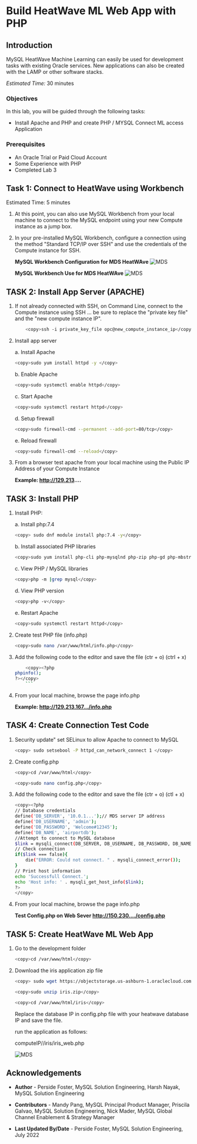 # Build HeatWave ML Web App  with PHP

## Introduction

MySQL HeatWave Machine Learning can easily be used for development tasks with existing Oracle services. New applications can also be created with the LAMP or other software stacks.

_Estimated Time:_ 30 minutes

### Objectives

In this lab, you will be guided through the following tasks:

- Install Apache and PHP and create PHP / MYSQL Connect ML access Application

### Prerequisites

- An Oracle Trial or Paid Cloud Account
- Some Experience with PHP
- Completed Lab 3

## Task 1: Connect to HeatWave using Workbench

Estimated Time: 5 minutes

1. At this point, you can also use MySQL Workbench from your local machine to connect to the MySQL endpoint using your new Compute instance as a jump box.

2. In your pre-installed MySQL Workbench, configure a connection using the method "Standard TCP/IP over SSH" and use the credentials of the Compute instance for SSH.

    **MySQL Workbench Configuration for MDS HeatWAve**
    ![MDS](./images/13workbench01.png " ")

    **MySQL Workbench Use  for MDS HeatWAve**
    ![MDS](./images/13workbench02.png " ")

## TASK 2: Install App Server (APACHE)

1. If not already connected with SSH, on Command Line, connect to the Compute instance using SSH ... be sure to replace the  "private key file"  and the "new compute instance IP".

    ```bash
        <copy>ssh -i private_key_file opc@new_compute_instance_ip</copy>
    ```

2. Install app server

    a. Install Apache

    ```bash
    <copy>sudo yum install httpd -y </copy>
    ```

    b. Enable Apache

    ```bash
    <copy>sudo systemctl enable httpd</copy>
    ```

    c. Start Apache

    ```bash
    <copy>sudo systemctl restart httpd</copy>
    ```

    d. Setup firewall

    ```bash
    <copy>sudo firewall-cmd --permanent --add-port=80/tcp</copy>
    ```

    e. Reload firewall

    ```bash
    <copy>sudo firewall-cmd --reload</copy>
    ```

3. From a browser test apache from your local machine using the Public IP Address of your Compute Instance

    **Example: http://129.213....**

## TASK 3: Install PHP

1. Install PHP:

    a. Install php:7.4

    ```bash
    <copy> sudo dnf module install php:7.4 -y</copy>
    ```

    b. Install associated PHP libraries

    ```bash
    <copy>sudo yum install php-cli php-mysqlnd php-zip php-gd php-mbstring php-xml php-json -y</copy>
    ```

    c. View PHP / MySQL libraries

    ```bash
    <copy>php -m |grep mysql</copy>
    ```

    d. View PHP version

    ```bash
    <copy>php -v</copy>
    ```

    e. Restart Apache

    ```bash
    <copy>sudo systemctl restart httpd</copy>
    ```

2. Create test PHP file (info.php)

    ```bash
    <copy>sudo nano /var/www/html/info.php</copy>
    ```

3. Add the following code to the editor and save the file (ctr + o) (ctrl + x)

    ```bash
        <copy><?php
    phpinfo();
    ?></copy>
        ```

4. From your local machine, browse the page info.php

    **Example: http://129.213.167.../info.php**

## TASK 4: Create Connection Test Code

1. Security update"   set SELinux to allow Apache to connect to MySQL

    ```bash
    <copy> sudo setsebool -P httpd_can_network_connect 1 </copy>
    ```

2. Create config.php

    ```bash
    <copy>cd /var/www/html</copy>
    ```

    ```bash
    <copy>sudo nano config.php</copy>
    ```

3. Add the following code to the editor and save the file (ctr + o) (ctl + x)

    ```bash
    <copy><?php
    // Database credentials
    define('DB_SERVER', '10.0.1...');// MDS server IP address
    define('DB_USERNAME', 'admin');
    define('DB_PASSWORD', 'Welcome#12345');
    define('DB_NAME', 'airportdb');
    //Attempt to connect to MySQL database
    $link = mysqli_connect(DB_SERVER, DB_USERNAME, DB_PASSWORD, DB_NAME);
    // Check connection
    if($link === false){
        die("ERROR: Could not connect. " . mysqli_connect_error());
    }
    // Print host information
    echo 'Successfull Connect.';
    echo 'Host info: ' . mysqli_get_host_info($link);
    ?>
    </copy>
    ```

4. From your local machine, browse the page info.php

    **Test Config.php on Web Sever http://150.230..../config.php**

## TASK 5: Create HeatWave ML Web App

1. Go to the development folder

    ```bash
    <copy>cd /var/www/html</copy>
    ```

2. Download the iris application zip file

    ```bash
    <copy> sudo wget https://objectstorage.us-ashburn-1.oraclecloud.com/p/kXwlzPHPazXmLdWkWVkcDEPF1PIDV6sZHlpzx89NBaAx_STlf-3i0DQ3ViIACayS/n/idazzjlcjqzj/b/heatwaveml-iris/o/iris.zip</copy>
    ```

    ```bash
    <copy>sudo unzip iris.zip</copy>
    ```

    ```bash
    <copy>cd /var/www/html/iris</copy>
    ```

    Replace the database IP in config.php file with your heatwave database IP and save the file.

    run the application as follows:

    computeIP//iris/iris_web.php

    ![MDS](./images/iris-web-php.png "iris-web-php")

## Acknowledgements

- **Author** - Perside Foster, MySQL Solution Engineering, Harsh Nayak, MySQL Solution Engineering

- **Contributors** - Mandy Pang, MySQL Principal Product Manager,  Priscila Galvao, MySQL Solution Engineering, Nick Mader, MySQL Global Channel Enablement & Strategy Manager
- **Last Updated By/Date** - Perside Foster, MySQL Solution Engineering, July 2022
